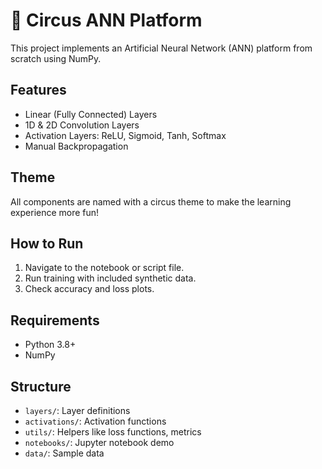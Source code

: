 # 🎪 Circus ANN Platform

This project implements an Artificial Neural Network (ANN) platform from scratch using NumPy.

## Features
- Linear (Fully Connected) Layers
- 1D & 2D Convolution Layers
- Activation Layers: ReLU, Sigmoid, Tanh, Softmax
- Manual Backpropagation

## Theme
All components are named with a circus theme to make the learning experience more fun!

## How to Run
1. Navigate to the notebook or script file.
2. Run training with included synthetic data.
3. Check accuracy and loss plots.

## Requirements
- Python 3.8+
- NumPy

## Structure
- `layers/`: Layer definitions
- `activations/`: Activation functions
- `utils/`: Helpers like loss functions, metrics
- `notebooks/`: Jupyter notebook demo
- `data/`: Sample data

